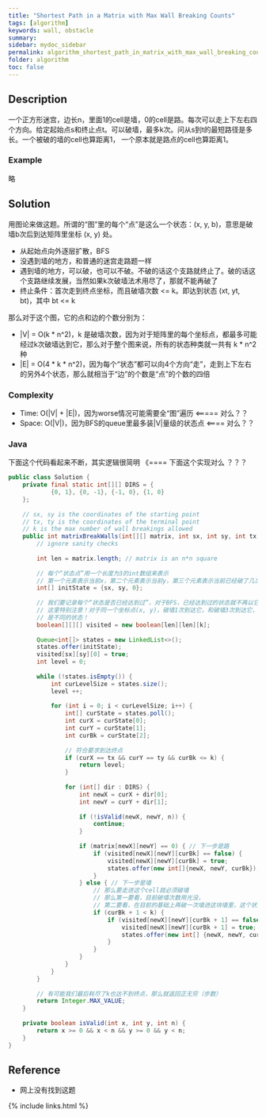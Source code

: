 ```yaml
---
title: "Shortest Path in a Matrix with Max Wall Breaking Counts"
tags: [algorithm]
keywords: wall, obstacle
summary:
sidebar: mydoc_sidebar
permalink: algorithm_shortest_path_in_matrix_with_max_wall_breaking_counts.html
folder: algorithm
toc: false
---
```


## Description
一个正方形迷宫，边长n，里面1的cell是墙，0的cell是路。每次可以走上下左右四个方向。给定起始点s和终止点t。可以破墙，最多k次。问从s到t的最短路径是多长。一个被破的墙的cell也算距离1，
一个原本就是路点的cell也算距离1。

### Example
略

## Solution
用图论来做这题。所谓的“图”里的每个“点”是这么一个状态：(x, y, b)，意思是破墙b次后到达矩阵里坐标 (x, y) 处。
* 从起始点向外逐层扩散，BFS
* 没遇到墙的地方，和普通的迷宫走路题一样
* 遇到墙的地方，可以破，也可以不破。不破的话这个支路就终止了。破的话这个支路继续发展，当然如果k次破墙法术用尽了，那就不能再破了
* 终止条件：首次走到终点坐标，而且破墙次数 <= k。即达到状态 (xt, yt, bt)，其中 bt <= k

那么对于这个图，它的点和边的个数分别为：
* |V| = O(k * n^2)，k 是破墙次数，因为对于矩阵里的每个坐标点，都最多可能经过k次破墙达到它，那么对于整个图来说，所有的状态种类就一共有 k * n^2 种
* |E| = O(4 * k * n^2)，因为每个“状态”都可以向4个方向“走”，走到上下左右的另外4个状态，那么就相当于“边”的个数是“点”的个数的四倍

### Complexity
* Time: O(|V| + |E|)，因为worse情况可能需要全“图”遍历     <===== 对么？？
* Space: O(|V|)，因为BFS的queue里最多装|V|量级的状态点    <==== 对么？？

### Java
下面这个代码看起来不断，其实逻辑很简明   《==== 下面这个实现对么 ？？？
```java
public class Solution {
    private final static int[][] DIRS = {
            {0, 1}, {0, -1}, {-1, 0}, {1, 0}
    };
    
    // sx, sy is the coordinates of the starting point
    // tx, ty is the coordinates of the terminal point
    // k is the max number of wall breakings allowed
    public int matrixBreakWalls(int[][] matrix, int sx, int sy, int tx, int ty, int k) {
        // ignore sanity checks
        
        int len = matrix.length; // matrix is an n*n square
        
        // 每个“状态点”用一个长度为3的int数组来表示
        // 第一个元素表示当前x，第二个元素表示当前y，第三个元素表示当前已经破了几次墙
        int[] initState = {sx, sy, 0};
        
        // 我们要记录每个“状态是否已经达到过”，对于BFS，已经达到过的状态就不再以它为中心展开了
        // 这里特别注意！对于同一个坐标点(x, y)，破墙1次到达它，和破墙3次到达它，和不破墙到达它，
        // 是不同的状态！
        boolean[][][] visited = new boolean[len][len][k]; 
        
        Queue<int[]> states = new LinkedList<>();
        states.offer(initState);
        visited[sx][sy][0] = true;
        int level = 0;
        
        while (!states.isEmpty()) {
            int curLevelSize = states.size();
            level ++;
            
            for (int i = 0; i < curLevelSize; i++) {    
                int[] curState = states.poll();
                int curX = curState[0];
                int curY = curState[1];
                int curBk = curState[2];
                
                // 符合要求到达终点
                if (curX == tx && curY == ty && curBk <= k) {
                    return level;
                }
                
                for (int[] dir : DIRS) {
                    int newX = curX + dir[0];
                    int newY = curY + dir[1];
                    
                    if (!isValid(newX, newY, n)) {
                        continue;
                    }
                    
                    if (matrix[newX][newY] == 0) { // 下一步是路
                        if (visited[newX][newY][curBk] == false) {
                            visited[newX][newY][curBk] = true;
                            states.offer(new int[]{newX, newY, curBk});
                        }
                    } else { // 下一步是墙
                        // 那么要走进这个cell就必须破墙
                        // 那么第一要看，目前破墙次数用光没，
                        // 第二要看，在目前的基础上再破一次墙进这块墙里，这个状态我们访问过没
                        if (curBk + 1 < k) {
                            if (visited[newX][newY][curBk + 1] == false) {
                                visited[newX][newY][curBk + 1] = true;
                                states.offer(new int[] {newX, newY, curBk + 1});
                            }
                        }
                    }
                }
            }
        }
        
        // 有可能我们最后耗尽了k也达不到终点，那么就返回正无穷（步数）
        return Integer.MAX_VALUE;
    }
    
    private boolean isValid(int x, int y, int n) {
        return x >= 0 && x < n && y >= 0 && y < n;
    }
}
```

## Reference
* 网上没有找到这题

{% include links.html %}
